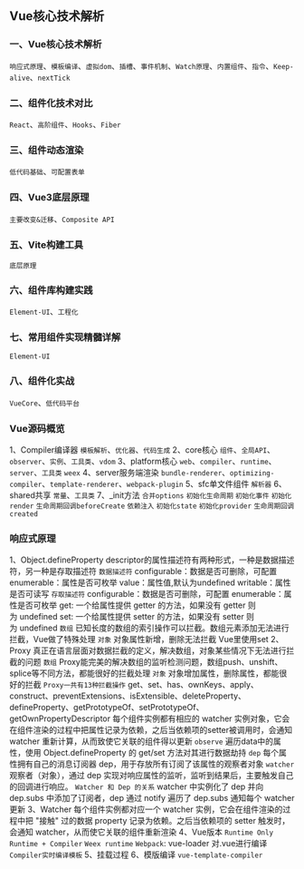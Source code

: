 ## Vue核心技术解析

### 一、Vue核心技术解析
  `响应式原理`、`模板编译`、`虚拟dom`、`插槽`、`事件机制`、`Watch原理`、`内置组件`、`指令`、`Keep-alive`、`nextTick`
### 二、组件化技术对比
  `React`、`高阶组件`、`Hooks`、`Fiber`
### 三、组件动态渲染
  `低代码基础`、`可配置表单`
### 四、Vue3底层原理
  `主要改变&迁移`、`Composite API`
### 五、Vite构建工具
  `底层原理`
### 六、组件库构建实践
  `Element-UI`、`工程化`
### 七、常用组件实现精髓详解
  `Element-UI`
### 八、组件化实战
  `VueCore`、`低代码平台`

### Vue源码概览
  1、Compiler编译器
    `模板解析`、`优化器`、`代码生成`
  2、core核心
    `组件`、`全局API`、`observer`、`实例`、`工具类`、`vdom`
  3、platform核心
    `web`、`compiler`、`runtime`、`server`、`工具类`
    `weex`
  4、server服务端渲染
    `bundle-renderer`、`optimizing-compiler`、`template-renderer`、`webpack-plugin`
  5、sfc单文件组件
    `解析器`
  6、shared共享
    `常量`、`工具类`
  7、_init方法
    `合并options`
    `初始化生命周期`
    `初始化事件`
    `初始化render`
    `生命周期回调beforeCreate`
    `依赖注入`
    `初始化state`
    `初始化provider`
    `生命周期回调created`

### 响应式原理
  1、Object.defineProperty
    descriptor的属性描述符有两种形式，一种是数据描述符，另一种是存取描述符
    `数据描述符`
      configurable：数据是否可删除，可配置
      enumerable：属性是否可枚举
      value：属性值,默认为undefined
      writable：属性是否可读写
    `存取描述符`
      configurable：数据是否可删除，可配置
      enumerable：属性是否可枚举
      get: 一个给属性提供 getter 的方法，如果没有 getter 则为 undefined
      set: 一个给属性提供 setter 的方法，如果没有 setter 则为 undefined
    `数组`
      已知长度的数组的索引操作可以拦截。数组元素添加无法进行拦截，Vue做了特殊处理
    `对象`
      对象属性新增，删除无法拦截
      Vue里使用set
  2、Proxy
    真正在语言层面对数据拦截的定义，解决数组，对象某些情况下无法进行拦截的问题
    `数组`
      Proxy能完美的解决数组的监听检测问题，数组push、unshift、splice等不同方法，都能很好的拦截处理
    `对象`
      对象增加属性，删除属性，都能很好的拦截
    `Proxy一共有13种拦截操作`
      get、set、has、ownKeys、apply、construct、preventExtensions、isExtensible、deleteProperty、defineProperty、getPrototypeOf、setPrototypeOf、getOwnPropertyDescriptor
    每个组件实例都有相应的 watcher 实例对象，它会在组件渲染的过程中把属性记录为依赖，之后当依赖项的setter被调用时，会通知 watcher 重新计算，从而致使它关联的组件得以更新
    `observe`
      遍历data中的属性，使用 Object.defineProperty 的 get/set 方法对其进行数据劫持
    `dep`
      每个属性拥有自己的消息订阅器 dep，用于存放所有订阅了该属性的观察者对象
    `watcher`
      观察者（对象），通过 dep 实现对响应属性的监听，监听到结果后，主要触发自己的回调进行响应。
    `Watcher 和 Dep 的关系`
      watcher 中实例化了 dep 并向 dep.subs 中添加了订阅者，dep 通过 notify 遍历了 dep.subs 通知每个 watcher 更新
  3、Watcher
    每个组件实例都对应一个 watcher 实例，它会在组件渲染的过程中把 "接触" 过的数据 property 记录为依赖。之后当依赖项的 setter 触发时，会通知 watcher，从而使它关联的组件重新渲染
  4、Vue版本
    `Runtime Only`
    `Runtime + Compiler`
    `Weex runtime`
    `Webpack`: vue-loader 对.vue进行编译
    `Compiler实时编译模板`
  5、挂载过程
  6、模版编译
    `vue-template-compiler`